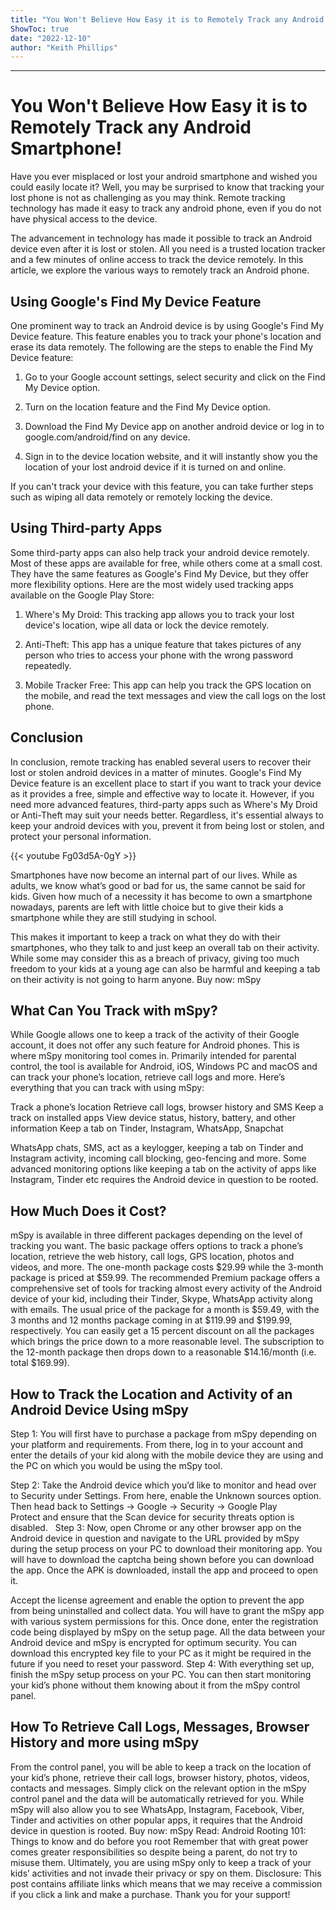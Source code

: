```yaml
---
title: "You Won't Believe How Easy it is to Remotely Track any Android Smartphone!"
ShowToc: true 
date: "2022-12-10"
author: "Keith Phillips"
---
```

*****
# You Won't Believe How Easy it is to Remotely Track any Android Smartphone!

Have you ever misplaced or lost your android smartphone and wished you could easily locate it? Well, you may be surprised to know that tracking your lost phone is not as challenging as you may think. Remote tracking technology has made it easy to track any android phone, even if you do not have physical access to the device.

The advancement in technology has made it possible to track an Android device even after it is lost or stolen. All you need is a trusted location tracker and a few minutes of online access to track the device remotely. In this article, we explore the various ways to remotely track an Android phone.

## Using Google's Find My Device Feature

One prominent way to track an Android device is by using Google's Find My Device feature. This feature enables you to track your phone's location and erase its data remotely. The following are the steps to enable the Find My Device feature:

1. Go to your Google account settings, select security and click on the Find My Device option. 

2. Turn on the location feature and the Find My Device option.

3. Download the Find My Device app on another android device or log in to google.com/android/find on any device.

4. Sign in to the device location website, and it will instantly show you the location of your lost android device if it is turned on and online.

If you can't track your device with this feature, you can take further steps such as wiping all data remotely or remotely locking the device.

## Using Third-party Apps

Some third-party apps can also help track your android device remotely. Most of these apps are available for free, while others come at a small cost. They have the same features as Google's Find My Device, but they offer more flexibility options. Here are the most widely used tracking apps available on the Google Play Store:

1. Where's My Droid: This tracking app allows you to track your lost device's location, wipe all data or lock the device remotely. 

2. Anti-Theft: This app has a unique feature that takes pictures of any person who tries to access your phone with the wrong password repeatedly.

3. Mobile Tracker Free: This app can help you track the GPS location on the mobile, and read the text messages and view the call logs on the lost phone.

## Conclusion

In conclusion, remote tracking has enabled several users to recover their lost or stolen android devices in a matter of minutes. Google's Find My Device feature is an excellent place to start if you want to track your device as it provides a free, simple and effective way to locate it. However, if you need more advanced features, third-party apps such as Where's My Droid or Anti-Theft may suit your needs better. Regardless, it's essential always to keep your android devices with you, prevent it from being lost or stolen, and protect your personal information.

{{< youtube Fg03d5A-0gY >}} 



Smartphones have now become an internal part of our lives. While as adults, we know what’s good or bad for us, the same cannot be said for kids. Given how much of a necessity it has become to own a smartphone nowadays, parents are left with little choice but to give their kids a smartphone while they are still studying in school.

This makes it important to keep a track on what they do with their smartphones, who they talk to and just keep an overall tab on their activity. While some may consider this as a breach of privacy, giving too much freedom to your kids at a young age can also be harmful and keeping a tab on their activity is not going to harm anyone.
Buy now: mSpy

 
## What Can You Track with mSpy?


While Google allows one to keep a track of the activity of their Google account, it does not offer any such feature for Android phones. This is where mSpy monitoring tool comes in.
Primarily intended for parental control, the tool is available for Android, iOS, Windows PC and macOS and can track your phone’s location, retrieve call logs and more. Here’s everything that you can track with using mSpy:

 

Track a phone’s location
Retrieve call logs, browser history and SMS
Keep a track on installed apps
View device status, history, battery, and other information
Keep a tab on Tinder, Instagram, WhatsApp, Snapchat



WhatsApp chats, SMS, act as a keylogger, keeping a tab on Tinder and Instagram activity, incoming call blocking, geo-fencing and more. Some advanced monitoring options like keeping a tab on the activity of apps like Instagram, Tinder etc requires the Android device in question to be rooted.


 
## How Much Does it Cost?


mSpy is available in three different packages depending on the level of tracking you want. The basic package offers options to track a phone’s location, retrieve the web history, call logs, GPS location, photos and videos, and more. The one-month package costs $29.99 while the 3-month package is priced at $59.99.
The recommended Premium package offers a comprehensive set of tools for tracking almost every activity of the Android device of your kid, including their Tinder, Skype, WhatsApp activity along with emails. The usual price of the package for a month is $59.49, with the 3 months and 12 months package coming in at $119.99 and $199.99, respectively.
You can easily get a 15 percent discount on all the packages which brings the price down to a more reasonable level. The subscription to the 12-month package then drops down to a reasonable $14.16/month (i.e. total $169.99).

 
## How to Track the Location and Activity of an Android Device Using mSpy


Step 1: You will first have to purchase a package from mSpy depending on your platform and requirements. From there, log in to your account and enter the details of your kid along with the mobile device they are using and the PC on which you would be using the mSpy tool.

Step 2: Take the Android device which you’d like to monitor and head over to Security under Settings. From here, enable the Unknown sources option. Then head back to Settings -> Google -> Security -> Google Play Protect and ensure that the Scan device for security threats option is disabled.  
Step 3: Now, open Chrome or any other browser app on the Android device in question and navigate to the URL provided by mSpy during the setup process on your PC to download their monitoring app. You will have to download the captcha being shown before you can download the app. Once the APK is downloaded, install the app and proceed to open it.

Accept the license agreement and enable the option to prevent the app from being uninstalled and collect data. You will have to grant the mSpy app with various system permissions for this. Once done, enter the registration code being displayed by mSpy on the setup page.
All the data between your Android device and mSpy is encrypted for optimum security. You can download this encrypted key file to your PC as it might be required in the future if you need to reset your password.
Step 4: With everything set up, finish the mSpy setup process on your PC. You can then start monitoring your kid’s phone without them knowing about it from the mSpy control panel.


 
## How To Retrieve Call Logs, Messages, Browser History and more using mSpy


From the control panel, you will be able to keep a track on the location of your kid’s phone, retrieve their call logs, browser history, photos, videos, contacts and messages. Simply click on the relevant option in the mSpy control panel and the data will be automatically retrieved for you.
While mSpy will also allow you to see WhatsApp, Instagram, Facebook, Viber, Tinder and activities on other popular apps, it requires that the Android device in question is rooted.
Buy now: mSpy
Read: Android Rooting 101: Things to know and do before you root
Remember that with great power comes greater responsibilities so despite being a parent, do not try to misuse them. Ultimately, you are using mSpy only to keep a track of your kids’ activities and not invade their privacy or spy on them.
Disclosure: This post contains affiliate links which means that we may receive a commission if you click a link and make a purchase. Thank you for your support!





